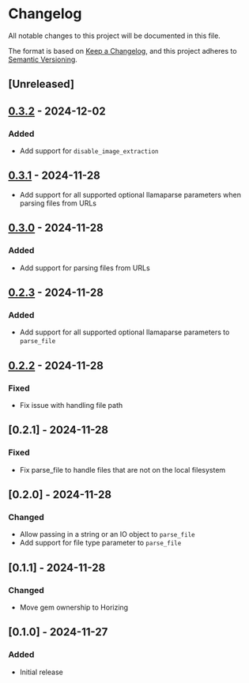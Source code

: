 # Changelog
All notable changes to this project will be documented in this file.

The format is based on [Keep a Changelog](https://keepachangelog.com/en/1.0.0/),
and this project adheres to [Semantic Versioning](https://semver.org/spec/v2.0.0.html).

## [Unreleased]
## [0.3.2] - 2024-12-02
### Added
- Add support for `disable_image_extraction`

[0.3.2]: https://github.com/horizing/llamaparserb/releases/tag/v0.3.2...v0.3.1

## [0.3.1] - 2024-11-28
- Add support for all supported optional llamaparse parameters when parsing files from URLs

[0.3.1]: https://github.com/horizing/llamaparserb/releases/tag/v0.3.1...v0.3.0

## [0.3.0] - 2024-11-28
### Added
- Add support for parsing files from URLs

[0.3.0]: https://github.com/horizing/llamaparserb/releases/tag/v0.3.0...v0.2.3

## [0.2.3] - 2024-11-28
### Added
- Add support for all supported optional llamaparse parameters to `parse_file`

[0.2.3]: https://github.com/horizing/llamaparserb/releases/tag/v0.2.3...v0.2.2

## [0.2.2] - 2024-11-28
### Fixed
- Fix issue with handling file path

[0.2.2]: https://github.com/horizing/llamaparserb/releases/tag/v0.2.2

## [0.2.1] - 2024-11-28
### Fixed
- Fix parse_file to handle files that are not on the local filesystem

## [0.2.0] - 2024-11-28
### Changed
- Allow passing in a string or an IO object to `parse_file`
- Add support for file type parameter to `parse_file`

## [0.1.1] - 2024-11-28
### Changed
- Move gem ownership to Horizing

## [0.1.0] - 2024-11-27
### Added
- Initial release